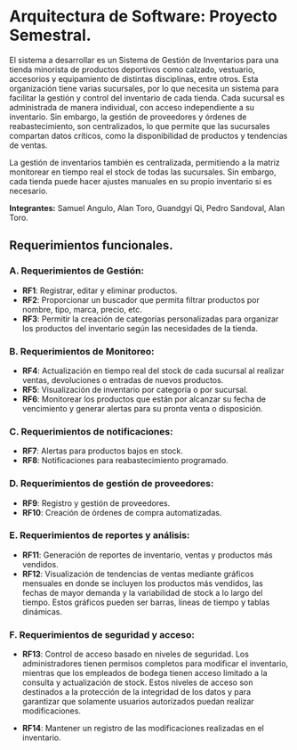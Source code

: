 # Arquitectura de Software: Proyecto Semestral.

El sistema a desarrollar es un Sistema de Gestión de Inventarios para una tienda minorista de productos deportivos como calzado, vestuario, accesorios y equipamiento de distintas disciplinas, entre otros. Esta organización tiene varias sucursales, por lo que necesita un sistema para facilitar la gestión y control del inventario de cada tienda. Cada sucursal es administrada de manera individual, con acceso independiente a su inventario. Sin embargo, la gestión de proveedores y órdenes de reabastecimiento, son centralizados, lo que permite que las sucursales compartan datos críticos, como la disponibilidad de productos y tendencias de ventas.

La gestión de inventarios también es centralizada, permitiendo a la matriz monitorear en tiempo real el stock de todas las sucursales. Sin embargo, cada tienda puede hacer ajustes manuales en su propio inventario si es necesario.

**Integrantes:** Samuel Angulo, Alan Toro, Guandgyi Qi, Pedro Sandoval, Alan Toro.

## Requerimientos funcionales.

### A. Requerimientos de Gestión:

- **RF1**: Registrar, editar y eliminar productos.
- **RF2**: Proporcionar un buscador que permita filtrar productos por nombre, tipo, marca, precio, etc.
- **RF3**: Permitir la creación de categorías personalizadas para organizar los productos del inventario según las necesidades de la tienda.

### B. Requerimientos de Monitoreo:

- **RF4**: Actualización en tiempo real del stock de cada sucursal al realizar ventas, devoluciones o entradas de nuevos productos.
- **RF5**: Visualización de inventario por categoría o por sucursal.
- **RF6**: Monitorear los productos que están por alcanzar su fecha de vencimiento y generar alertas para su pronta venta o disposición.

### C. Requerimientos de notificaciones:

- **RF7**: Alertas para productos bajos en stock.
- **RF8**: Notificaciones para reabastecimiento programado.

### D. Requerimientos de gestión de proveedores:

- **RF9**: Registro y gestión de proveedores.
- **RF10**: Creación de órdenes de compra automatizadas.

### E. Requerimientos de reportes y análisis:

- **RF11**: Generación de reportes de inventario, ventas y productos más vendidos.
- **RF12**: Visualización de tendencias de ventas mediante gráficos mensuales en donde se incluyen los productos más vendidos, las fechas de mayor demanda y la variabilidad de stock a lo largo del tiempo. Estos gráficos pueden ser barras, líneas de tiempo y tablas dinámicas.

### F. Requerimientos de seguridad y acceso:

- **RF13**: Control de acceso basado en niveles de seguridad. Los administradores tienen permisos completos para modificar el inventario, mientras que los empleados de bodega tienen acceso limitado a la consulta y actualización de stock. Estos niveles de acceso son destinados a la protección de la integridad de los datos y para garantizar que solamente usuarios autorizados puedan realizar modificaciones.

- **RF14**: Mantener un registro de las modificaciones realizadas en el inventario.
